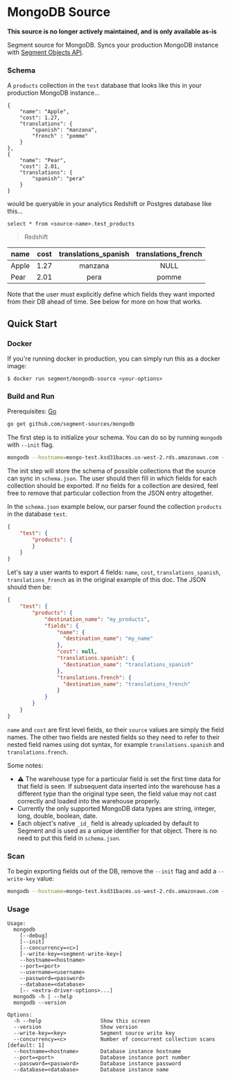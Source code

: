 # MongoDB Source

**This source is no longer actively maintained, and is only available as-is**

Segment source for MongoDB. Syncs your production MongoDB instance with [Segment Objects API](https://github.com/segmentio/objects-go).

### Schema
A `products` collection in the `test` database that looks like this in your production MongoDB instance...

```
{
    "name": "Apple",
    "cost": 1.27,
    "translations": {
        "spanish": "manzana",
        "french" : "pomme"
    }
},
{
    "name": "Pear",
    "cost": 2.01,
    "translations": {
        "spanish": "pera"
    }
}
```

would be queryable in your analytics Redshift or Postgres database like this...

```select * from <source-name>.test_products```

> Redshift

| name  | cost  | translations_spanish  | translations_french |
| ----  |:-----:|:---------------------:|:-------------------:|
| Apple | 1.27  | manzana               | NULL                |
| Pear  | 2.01  | pera                  | pomme               |

Note that the user must explicitly define which fields they want imported from their DB ahead of time. See below for more on how that works.

## Quick Start

### Docker

If you're running docker in production, you can simply run this as a docker image:

```
$ docker run segment/mongodb-source <your-options>
```

### Build and Run
Prerequisites: [Go](https://golang.org/doc/install)

```bash
go get github.com/segment-sources/mongodb
```

The first step is to initialize your schema. You can do so by running `mongodb` with `--init` flag.
```bash
mongodb --hostname=mongo-test.ksd31bacms.us-west-2.rds.amazonaws.com --port=27017 --username=segment --password=cndgks9102baajls --database=segment --init
```
The init step will store the schema of possible collections that the source can sync in `schema.json`. The user should then fill in which fields for each collection should be exported. If no fields for a collection are desired, feel free to remove that particular collection from the JSON entry altogether.

In the `schema.json` example below, our parser found the collection `products` in the database `test`.
```json
{
    "test": {
        "products": {
        }
    }
}
```

Let's say a user wants to export 4 fields: `name`, `cost`, `translations_spanish`, `translations_french` as in the original example of this doc. The JSON should then be:
```json
{
    "test": {
        "products": {
            "destination_name": "my_products",
            "fields": {
                "name": {
                  "destination_name": "my_name"
                },
                "cost": null,
                "translations.spanish": {
                  "destination_name": "translations_spanish"
                },
                "translations.french": {
                  "destination_name": "translations_french"
                }
            }
        }
    }
}
```
`name` and `cost` are first level fields, so their `source` values are simply the field names. The other two fields are nested fields so they need to refer to their nested field names using dot syntax, for example `translations.spanish` and `translations.french`.

Some notes:
* :warning: The warehouse type for a particular field is set the first time data for that field is seen. If subsequent data inserted into the warehouse has a different type than the original type seen, the field value may not cast correctly and loaded into the warehouse properly.
* Currently the only supported MongoDB data types are string, integer, long, double, boolean, date.
* Each object's native `_id_` field is already uploaded by default to Segment and is used as a unique identifier for that object. There is no need to put this field in `schema.json`.


### Scan
To begin exporting fields out of the DB, remove the `--init` flag and add a `--write-key` value:
```bash
mongodb --hostname=mongo-test.ksd31bacms.us-west-2.rds.amazonaws.com --port=27017 --username=segment --password=cndgks9102baajls --database=segment --sslmode=prefer --write-key=ab-200-1alx91kx
```

### Usage
```
Usage:
  mongodb
    [--debug]
    [--init]
    [--concurrency=<c>]
    [--write-key=<segment-write-key>]
    --hostname=<hostname>
    --port=<port>
    --username=<username>
    --password=<password>
    --database=<database>
    [-- <extra-driver-options>...]
  mongodb -h | --help
  mongodb --version

Options:
  -h --help                   Show this screen
  --version                   Show version
  --write-key=<key>           Segment source write key
  --concurrency=<c>           Number of concurrent collection scans [default: 1]
  --hostname=<hostname>       Database instance hostname
  --port=<port>               Database instance port number
  --password=<password>       Database instance password
  --database=<database>       Database instance name
```

